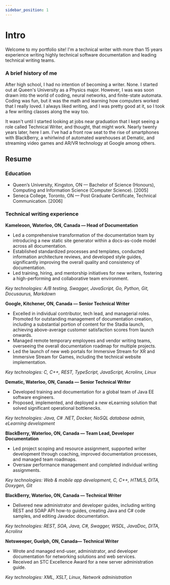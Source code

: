 ```yaml
---
sidebar_position: 1
---
```


# Intro

Welcome to my portfolio site! I'm a technical writer with more than 15 years experience writing highly technical software documentation and leading technical writing teams. 

###  A brief history of me

After high school, I had no intention of becoming a writer. None. I started out at Queen's University as a Physics major. However, I was was soon drawn into the world of coding, neural networks, and finite-state automata. Coding was fun, but it was the math and learning how computers worked that I really loved. I always liked writing, and I was pretty good at it, so I took a few writing classes along the way too.

It wasn't until I started looking at jobs near graduation that I kept seeing a role called Technical Writer, and thought, that might work. Nearly twenty years later, here I am. I've had a front row seat to the rise of smartphones with BlackBerry, a whirlwind of automated warehouses at Dematic, and streaming video games and AR/VR technology at Google among others. 

##  Resume

### Education

* Queen’s University, Kingston, ON — Bachelor of Science (Honours), Computing and Information Science (Computer Science). [2005]
* Seneca College, Toronto, ON — Post Graduate Certificate, Technical Communication. [2006]

### Technical writing experience

**Kameleoon, Waterloo, ON, Canada  — Head of Documentation**

* Led a comprehensive transformation of the documentation team by introducing a new static site generator within a docs-as-code model across all documentation.
* Established standardized processes and templates, conducted information architecture reviews, and developed style guides, significantly improving the overall quality and consistency of documentation.
* Led training, hiring, and mentorship initiatives for new writers, fostering a high-performing and collaborative team environment. 

_Key technologies: A/B testing, Swagger, JavaScript, Go, Python, Git, Docusaurus, Markdown_

**Google, Kitchener, ON, Canada — Senior Technical Writer**

* Excelled in individual contributor, tech lead, and managerial roles.
Promoted for outstanding management of documentation creation, including a substantial portion of content for the Stadia launch, achieving above-average customer satisfaction scores from launch onwards.
* Managed remote temporary employees and vendor writing teams, overseeing the overall documentation roadmap for multiple projects.
* Led the launch of new web portals for Immersive Stream for XR and Immersive Stream for Games, including the technical website implementation.

_Key technologies: C, C++, REST, TypeScript, JavaScript, Acrolinx, Linux_

**Dematic, Waterloo, ON, Canada — Senior Technical Writer**

* Developed training and documentation for a global team of Java EE software engineers.
* Proposed, implemented, and deployed a new eLearning solution that solved significant operational bottlenecks.

_Key technologies: Java, C# .NET, Docker, NoSQL database admin, eLearning development_

**BlackBerry, Waterloo, ON, Canada — Team Lead, Developer Documentation**

* Led project scoping and resource assignment, supported writer development through coaching, improved documentation processes, and managed team roadmaps.
* Oversaw performance management and completed individual writing assignments.

_Key technologies: Web & mobile app development, C, C++, HTML5, DITA, Doxygen, Git_

**BlackBerry, Waterloo, ON, Canada — Technical Writer**

* Delivered new administrator and developer guides, including writing REST and SOAP API how-to guides, creating Java and C# code samples, and editing Javadoc documentation.

_Key technologies: REST, SOA, Java, C#,  Swagger, WSDL, JavaDoc, DITA, Acrolinx_

**Netsweeper, Guelph, ON, Canada— Technical Writer**

* Wrote and managed end-user, administrator, and developer documentation for networking solutions and web services.
* Received an STC Excellence Award for a new server administration guide.

_Key technologies: XML, XSLT, Linux, Network administration_

